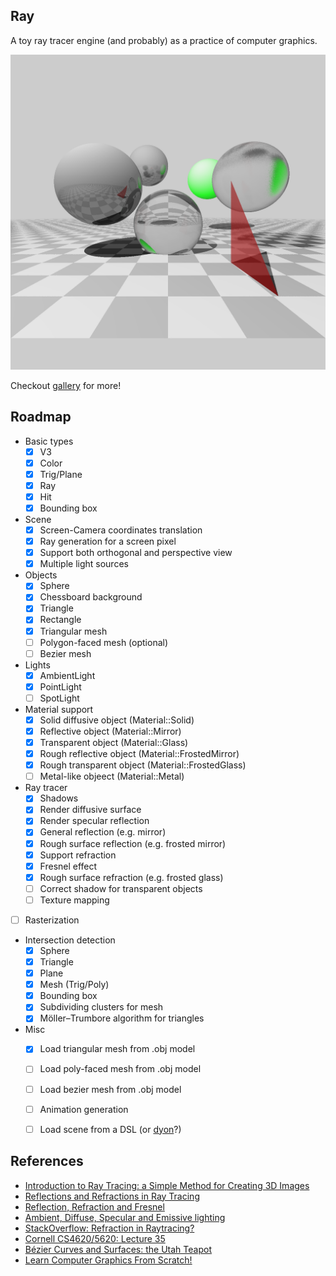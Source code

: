 ## Ray

A toy ray tracer engine (and probably) as a practice of computer graphics.

![](https://raw.githubusercontent.com/shouya/ray/master/gallery/triangle.png)

Checkout [gallery](https://github.com/shouya/ray/tree/master/gallery) for more!

## Roadmap

- Basic types
  - [x] V3
  - [x] Color
  - [x] Trig/Plane
  - [x] Ray
  - [x] Hit
  - [x] Bounding box
- Scene
  - [x] Screen-Camera coordinates translation
  - [x] Ray generation for a screen pixel
  - [x] Support both orthogonal and perspective view
  - [x] Multiple light sources
- Objects
  - [x] Sphere
  - [x] Chessboard background
  - [x] Triangle
  - [x] Rectangle
  - [x] Triangular mesh
  - [ ] Polygon-faced mesh (optional)
  - [ ] Bezier mesh
- Lights
  - [x] AmbientLight
  - [x] PointLight
  - [ ] SpotLight
- Material support
  - [x] Solid diffusive object (Material::Solid)
  - [x] Reflective object (Material::Mirror)
  - [x] Transparent object (Material::Glass)
  - [x] Rough reflective object (Material::FrostedMirror)
  - [x] Rough transparent object (Material::FrostedGlass)
  - [ ] Metal-like objeect (Material::Metal)
- Ray tracer
  - [x] Shadows
  - [x] Render diffusive surface
  - [x] Render specular reflection
  - [x] General reflection (e.g. mirror)
  - [x] Rough surface reflection (e.g. frosted mirror)
  - [x] Support refraction
  - [x] Fresnel effect
  - [x] Rough surface refraction (e.g. frosted glass)
  - [ ] Correct shadow for transparent objects
  - [ ] Texture mapping
- [ ] Rasterization
- Intersection detection
  - [x] Sphere
  - [x] Triangle
  - [x] Plane
  - [x] Mesh (Trig/Poly)
  - [x] Bounding box
  - [x] Subdividing clusters for mesh
  - [x] Möller–Trumbore algorithm for triangles
- Misc
  - [x] Load triangular mesh from .obj model
  - [ ] Load poly-faced mesh from .obj model
  - [ ] Load bezier mesh from .obj model
  - [ ] Animation generation
  - [ ] Load scene from a DSL (or [dyon](https://github.com/PistonDevelopers/dyon)?)


## References

- [Introduction to Ray Tracing: a Simple Method for Creating 3D Images](https://www.scratchapixel.com/lessons/3d-basic-rendering/introduction-to-ray-tracing/how-does-it-work)
- [Reflections and Refractions in Ray Tracing](https://graphics.stanford.edu/courses/cs148-10-summer/docs/2006--degreve--reflection_refraction.pdf)
- [Reflection, Refraction and Fresnel](http://www.scratchapixel.com/lessons/3d-basic-rendering/introduction-to-shading/reflection-refraction-fresnel)
- [Ambient, Diffuse, Specular and Emissive lighting](https://bassemtodary.wordpress.com/2013/04/13/ambient-diffuse-specular-and-emissive-lighting/)
- [StackOverflow: Refraction in Raytracing?](https://stackoverflow.com/questions/26087106/refraction-in-raytracing)
- [Cornell CS4620/5620: Lecture 35](http://www.cs.cornell.edu/courses/cs4620/2012fa/lectures/35raytracing.pdf)
- [Bézier Curves and Surfaces: the Utah Teapot](https://www.scratchapixel.com/lessons/advanced-rendering/bezier-curve-rendering-utah-teapot/bezier-surface)
- [Learn Computer Graphics From Scratch!](https://www.scratchapixel.com/index.php?redirect)

